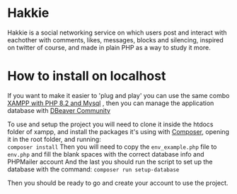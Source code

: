 # Hakkie
Hakkie is a social networking service on which users post and interact with eachother with comments, likes, messages, blocks and silencing, inspired on twitter of course, and made in plain PHP as a way to study it more.

# How to install on localhost

If you want to make it easier to 'plug and play' you can use the same combo [XAMPP with PHP 8.2 and Mysql](https://www.apachefriends.org/pt_br/download.html) , then you can manage the application database with [DBeaver Community](https://dbeaver.io/download/)

To use and setup the project you will need to clone it inside the htdocs folder of xampp, and install the packages it's using with [Composer](https://getcomposer.org/), opening it in the root folder, and running:  
```composer install```
Then you will need to copy the ```env_example.php``` file to ```env.php``` and fill the blank spaces with the correct database info and PHPMailer account
And the last you should run the script to set up the database with the command:
```composer run setup-database```

Then you should be ready to go and create your account to use the project.